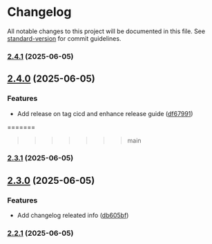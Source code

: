 # Changelog

All notable changes to this project will be documented in this file. See [standard-version](https://github.com/conventional-changelog/standard-version) for commit guidelines.

### [2.4.1](https://github.com/nzhussup/admin-panel-personal-website/compare/v2.2.0...v2.4.1) (2025-06-05)

## [2.4.0](https://github.com/nzhussup/admin-panel-personal-website/compare/v2.3.1...v2.4.0) (2025-06-05)


### Features

* Add release on tag cicd and enhance release guide ([df67991](https://github.com/nzhussup/admin-panel-personal-website/commit/df67991c2683127369e1c682d528a94ec5a7d5c1))

=======
>>>>>>> main
### [2.3.1](https://github.com/nzhussup/admin-panel-personal-website/compare/v2.3.0...v2.3.1) (2025-06-05)

## [2.3.0](https://github.com/nzhussup/admin-panel-personal-website/compare/v2.2.1...v2.3.0) (2025-06-05)


### Features

* Add changelog releated info ([db605bf](https://github.com/nzhussup/admin-panel-personal-website/commit/db605bfb845b594dc306e4070044767fef16ae66))

### [2.2.1](https://github.com/nzhussup/admin-panel-personal-website/compare/v2.2.0...v2.2.1) (2025-06-05)
